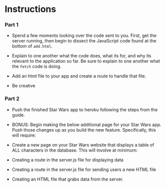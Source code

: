 # **Instructions**

### Part 1
* Spend a few moments looking over the code sent to you. First, get the server running, then begin to dissect the JavaScript code found at the bottom of `add.html`.

* Explain to one another what the code does, what its for, and why its relevant to the application so far. Be sure to explain to one another what the `fetch` code is doing.

* Add an html file to your app and create a route to handle that file.
* Be creative

### Part 2

* Push the finished Star Wars app to heroku following the steps from the guide.

* BONUS: Begin making the below additional page for your Star Wars app. Push those changes up as you build the new feature. Specifically, this will require:

* Create a new page on your Star Wars website that displays a table of ALL characters in the database. This will involve at minimum:
* Creating a route in the server.js file for displaying data
* Creating a route in the server.js file for sending users a new HTML file
* Creating an HTML file that grabs data from the server.
